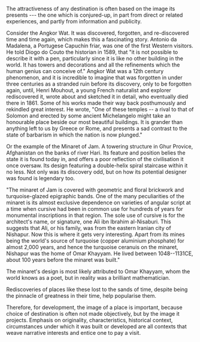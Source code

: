 The attractiveness of any destination is often based on the image its presents --- the one which is conjured-up, in part from direct or related experiences, and partly from information and publicity. 

Consider the Angkor Wat. It was discovered, forgotten, and re-discovered time and time again, which makes this a fascinating story. Antonio da Madalena, a Portugese Capuchin friar, was one of the first Western visitors. He told Diogo do Couto the historian in 1589, that "it is not possible to describe it with a pen, particularly since it is like no other building in the world. It has towers and decorations and all the refinements which the human genius can conceive of." Angkor Wat was a 12th century phenomenon, and it is incredible to imagine that was forgotten in under three centuries as a stranded ruin before its discovery, only to be forgotten again, until, Henri Mouhout, a young French naturalist and explorer rediscovered it, wrote about and sketched it in detail, who eventually died there in 1861. Some of his works made their way back posthumously and rekindled great interest. He wrote, "One of these temples -- a rival to that of Solomon and erected by some ancient Michelangelo might take an honourable place beside our most beautiful buildings. It is grander than anything left to us by Greece or Rome, and presents a sad contrast to the state of barbarism in which the nation is now plunged." 

Or the example of the Minaret of Jam. A towering structure in Ghur Provice, Afghanistan on the banks of river Hari. Its feature and position belies the state it is found today in, and offers a poor reflection of the civilisation it once oversaw. Its design featuring a double-helix spiral staircase within it no less. Not only was its discovery odd, but on how its potential designer was found is legendary too.

"The minaret of Jam is covered with geometric and floral brickwork and turquoise-glazed epigraphic bands. One of the many peculiarities of the minaret is its almost exclusive dependence on varieties of angular script at a time when cursive had been in common use for hundreds of years for monumental inscriptions in that region. The sole use of cursive is for the architect's name, or signature, one Ali ibn Ibrahim al-Nisaburi. This suggests that Ali, or his family, was from the eastern Iranian city of Nishapur. Now this is where it gets very interesting. Apart from its mines being the world's source of turquoise (copper aluminium phosphate) for almost 2,000 years, and hence the turquoise ceranuis on the minaret, Nishapur was the home of Omar Khayyam. He lived between 1048--1131CE, about 100 years before the minaret was built."

The minaret's design is most likely attributed to Omar Khayyam, whom the world knows as a poet, but in reality was a brilliant mathematician.

Rediscoveries of places like these lost to the sands of time, despite being the pinnacle of greatness in their time, help popularise them.  

Therefore, for development, the image of a place is important, because choice of destination is often not made objectively, but by the image it projects. Emphasis on originality, characteristics, historical context, circumstances under which it was built or developed are all contexts that weave narrative interests and entice one to pay a visit.